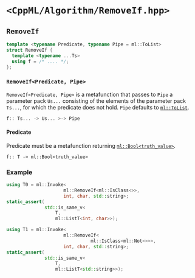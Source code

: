 # `<CppML/Algorithm/RemoveIf.hpp>`

## `RemoveIf`

```c++
template <typename Predicate, typename Pipe = ml::ToList>
struct RemoveIf {
  template <typename ...Ts>
  using f = /* .... */;
};
```
### `RemoveIf<Predicate, Pipe>`

`RemoveIf<Predicate, Pipe>` is a metafunction that passes to `Pipe` a parameter pack `Us...` consisting of the elements of the parameter pack `Ts...`, for which the predicate does not hold. `Pipe` defaults to [`ml::ToList`](../Functional/ToList.md).

```c++
f:: Ts... -> Us... >-> Pipe
```

#### Predicate

Predicate must be a metafunction returning [`ml::Bool<truth_value>`](../Vocabulary/Value.md).
```
f:: T -> ml::Bool<truth_value>
```

### Example

```c++
using T0 = ml::Invoke<
                     ml::RemoveIf<ml::IsClass<>>,
                     int, char, std::string>;
static_assert(
              std::is_same_v<
                  T,
                  ml::ListT<int, char>>);

using T1 = ml::Invoke<
                     ml::RemoveIf<
                               ml::IsClass<ml::Not<>>>,
                     int, char, std::string>;
static_assert(
              std::is_same_v<
                  T,
                  ml::ListT<std::string>>);
```
